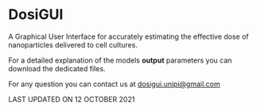 # DosiGUI
A Graphical User Interface for accurately estimating the effective dose of nanoparticles delivered to cell cultures.

For a detailed explanation of the models **output** parameters you can download the dedicated files.

For any question you can contact us at dosigui.unipi@gmail.com


LAST UPDATED ON 12 OCTOBER 2021
